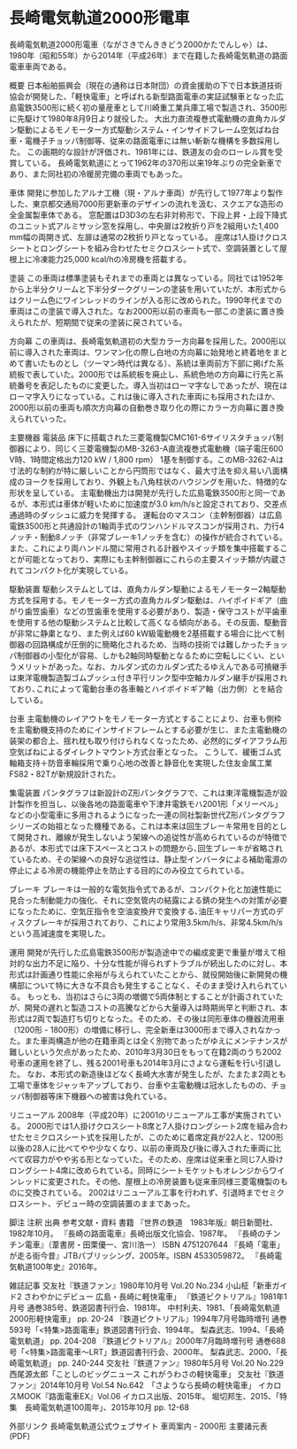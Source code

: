# 長崎電気軌道2000形電車

長崎電気軌道2000形電車（ながさきでんききどう2000かたでんしゃ）は、1980年（昭和55年）から2014年（平成26年）まで在籍した長崎電気軌道の路面電車車両である。

概要
日本船舶振興会（現在の通称は日本財団）の資金援助の下で日本鉄道技術協会が開発した、「軽快電車」と呼ばれる新型路面電車の実証試験車となった広島電鉄3500形に続く初の量産車として川崎重工業兵庫工場で製造され、3500形に先駆けて1980年8月9日より就役した。
大出力直流複巻式電動機の直角カルダン駆動によるモノモーター方式駆動システム・インサイドフレーム空気ばね台車・電機子チョッパ制御等、従来の路面電車には無い斬新な機構を多数採用した。
この画期的な設計が評価され、1981年には、鉄道友の会のローレル賞を受賞している。
長崎電気軌道にとって1962年の370形以来19年ぶりの完全新車であり、また同社初の冷暖房完備の車両でもあった。

車体
開発に参加したアルナ工機（現・アルナ車両）が先行して1977年より製作した、東京都交通局7000形更新車のデザインの流れを汲む、スクエアな造形の全金属製車体である。
窓配置はD3D3の左右非対称形で、下段上昇・上段下降式のユニット式アルミサッシ窓を採用し、中央扉は2枚折り戸を2組用いた1,400 mm幅の両開き式、左扉は通常の2枚折り戸となっている。
座席は1人掛けクロスシートとロングシートを組み合わせたセミクロスシート式で、空調装置として屋根上に冷凍能力25,000 kcal/hの冷房機を搭載する。

塗装
この車両は標準塗装もそれまでの車両とは異なっている。同社では1952年から上半分クリームと下半分ダークグリーンの塗装を用いていたが、本形式からはクリーム色にワインレッドのラインが入る形に改められた。1990年代までの車両はこの塗装で導入された。なお2000形以前の車両も一部この塗装に置き換えられたが、短期間で従来の塗装に戻されている。

方向幕
この車両は、長崎電気軌道初の大型カラー方向幕を採用した。2000形以前に導入された車両は、ワンマン化の際し白地の方向幕に始発地と終着地をまとめて書いたものとし（ツーマン時代は異なる）、系統は車両前方下部に掲げた系統板で表していた。2000形では系統板を廃止し、系統色地の方向幕に行先と系統番号を表記したものに変更した。導入当初はローマ字なしであったが、現在はローマ字入りになっている。これは後に導入された車両にも採用されたほか、2000形以前の車両も順次方向幕の自動巻き取り化の際にカラー方向幕に置き換えられていった。

主要機器
電装品
床下に搭載された三菱電機製CMC161-6サイリスタチョッパ制御器により、同じく三菱電機製のMB-3263-A直流複巻式電動機（端子電圧600 V時、1時間定格出力120 kW / 1,800 rpm） 1基を制御する。このMB-3262-Aは寸法的な制約が特に厳しいことから円筒形ではなく、最大寸法を抑え易い八面構成のヨークを採用しており、外観上も八角柱状のハウジングを用いた、特徴的な形状を呈している。
主電動機出力は開発が先行した広島電鉄3500形と同一であるが、本形式は車体が軽いために加速度が3.0 km/h/sと設定されており、交差点通過時のダッシュに威力を発揮する。
運転台のマスコン（主幹制御器）は広島電鉄3500形と共通設計の1軸両手式のワンハンドルマスコンが採用され、力行4ノッチ・制動8ノッチ（非常ブレーキ1ノッチを含む）の操作が統合されている。また、これにより両ハンドル間に常用される計器やスイッチ類を集中搭載することが可能となっており、実際にも主幹制御器にこれらの主要スイッチ類が内蔵されてコンパクト化が実現している。

駆動装置
駆動システムとしては、直角カルダン駆動によるモノモーター2軸駆動方式を採用する。モノモーター方式の直角カルダン駆動は、ハイポイドギア（曲がり歯笠歯車）などの笠歯車を使用する必要があり、製造・保守コストが平歯車を使用する他の駆動システムと比較して高くなる傾向がある。その反面、駆動音が非常に静粛となり、また例えば60 kW級電動機を2基搭載する場合に比べて制御器の回路構成が圧倒的に簡略化されるため、当時の技術では難しかったチョッパ制御器の小型化が容易、しかも2軸同時駆動となるために空転しにくい、というメリットがあった。なお、カルダン式のカルダン式たるゆえんである可撓継手は東洋電機製造製ゴムブッシュ付き平行リンク型中空軸カルダン継手が採用されており､これによって電動台車の各車軸とハイポイドギア軸（出力側）とを結合している。

台車
主電動機のレイアウトをモノモーター方式とすることにより、台車も側枠を主電動機支持のためにインサイドフレームとする必要が生じ、また主電動機の装架の都合上、揺れ枕も取り付けられなくなったため、必然的にダイアフラム形空気ばねによるダイレクトマウント方式台車となった。
こうして、緩衝ゴム式軸箱支持＋防音車輪採用で乗り心地の改善と静音化を実現した住友金属工業FS82・82Tが新規設計された。

集電装置
パンタグラフは新設計のZ形パンタグラフで、これは東洋電機製造が設計製作を担当し、以後各地の路面電車や下津井電鉄モハ2001形「メリーベル」などの小型電車に多用されるようになった一連の同社製新世代Z形パンタグラフシリーズの始祖となった機種である。これは本来は回生ブレーキ常用を目的として開発され、離線が発生しないよう架線への追従性が高められているのが特徴であるが、本形式では床下スペースとコストの問題から､回生ブレーキが省略されているため、その架線への良好な追従性は、静止型インバータによる補助電源の停止による冷房の機能停止を防止する目的にのみ役立てられている。

ブレーキ
ブレーキは一般的な電気指令式であるが、コンパクト化と加速性能に見合った制動能力の強化、それに空気管内の結露による錆の発生への対策が必要になったために、空気圧指令を空油変換弁で変換する､油圧キャリパー方式のディスクブレーキが採用されており、これにより常用3.5km/h/s、非常4.5km/h/sという高減速度を実現した。

運用
開発が先行した広島電鉄3500形が製造途中での編成変更で重量が増えて相対的な出力不足に陥り、十分な性能が得られずトラブルが続出したのに対し、本形式は計画通り性能に余裕が与えられていたことから、就役開始後に新開発の機構部について特に大きな不具合も発生することなく、そのまま受け入れられている。
もっとも、当初はさらに3両の増備で5両体制とすることが計画されていたが、開発の遅れと製造コストの高騰などから大量導入は時期尚早と判断され、本形式は2両で製造打ち切りとなった。そのため、その後は同形車体の機器流用車（1200形 - 1800形）の増備に移行し、完全新車は3000形まで導入されなかった。また車両構造が他の在籍車両とは全く別物であったがゆえにメンテナンスが難しいという欠点があったため、2010年3月30日をもって在籍2両のうち2002号車の運用を終了し、残る2001号車も2014年3月にさよなら運転を行い引退した。
なお、本形式の新造後ほどなく長崎大水害が発生したが、たまたま2両とも工場で車体をジャッキアップしており、台車や主電動機は冠水したものの、チョッパ制御器等床下機器への被害は免れている。

リニューアル
2008年（平成20年）に2001のリニューアル工事が実施されている。
2000形では1人掛けクロスシート8席と7人掛けロングシート2席を組み合わせたセミクロスシート式を採用したが、このために着席定員が22人と、1200形以後の28人に比べてやや少なくなり、以前の車両及び後に導入された車両に比べて収容力がやや劣る形となっていた。そのため、座席は従来車と同じ7人掛けロングシート4席に改められている。同時にシートモケットもオレンジからワインレッドに変更された。その他、屋根上の冷房装置も従来車同様三菱電機製のものに交換されている。
2002はリニューアル工事を行われず、引退時までセミクロスシート、デビュー時の空調装置のままであった。

脚注
注釈
出典
参考文献・資料
書籍
『世界の鉄道　1983年版』朝日新聞社、1982年10月。 
『長崎の路面電車』長崎出版文化協会、1987年。 
『長崎のチンチン電車』（葦書房・田栗優一、宮川浩一） ISBN 4751207644
『長崎「電車」が走る街今昔』JTBパブリッシング、2005年。ISBN 4533059872。 
『長崎電気軌道100年史』2016年。

雑誌記事
交友社『鉄道ファン』1980年10月号 Vol.20 No.234
小山柾「新車ガイド2 さわやかにデビュー 広島・長崎に軽快電車」
『鉄道ピクトリアル』1981年1月号 通巻385号、鉄道図書刊行会、1981年。
中村利夫、1981、「長崎電気軌道2000形軽快電車」 pp. 20-24
『鉄道ピクトリアル』1994年7月号臨時増刊 通巻593号「<特集>路面電車」鉄道図書刊行会、1994年。
梨森武志、1994、「長崎電気軌道」 pp. 204-208
『鉄道ピクトリアル』2000年7月臨時増刊号 通巻688号「<特集>路面電車～LRT」鉄道図書刊行会、2000年。
梨森武志、2000、「長崎電気軌道」 pp. 240-244
交友社『鉄道ファン』1980年5月号 Vol.20 No.229
西尾源太郎「ことしのビッグニュース これがうわさの軽快電車」
交友社『鉄道ファン』2014年10月号 Vol.54 No.642　「さようなら長崎の軽快電車」
イカロスMOOK『路面電車EX』Vol.06 イカロス出版、2015年。
堀切邦生、2015、「特集　長崎電気軌道100周年」、2015年10月 pp. 12-68

外部リンク
長崎電気軌道公式ウェブサイト
車両案内 - 2000形
主要諸元表 (PDF)